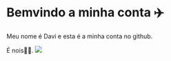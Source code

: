 # Bemvindo a minha conta ✈️

Meu nome é Davi e esta é a minha conta no github.

É nois🙅‍♂️.
![](https://media1.tenor.com/m/riJJaoLv524AAAAC/united-united-airlines.gif)

